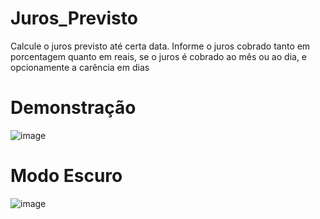 # Juros_Previsto
Calcule o juros previsto até certa data. Informe o juros cobrado tanto em porcentagem quanto em reais, se o juros é cobrado ao mês ou ao dia, e opcionamente a carência em dias

# Demonstração
![image](https://user-images.githubusercontent.com/70946246/158086422-8ca3d582-b426-4e3e-9952-760af706f597.png)

# Modo Escuro
![image](https://user-images.githubusercontent.com/70946246/158086516-9a1e9b51-f11b-4c9f-9693-c745e65209a9.png)
